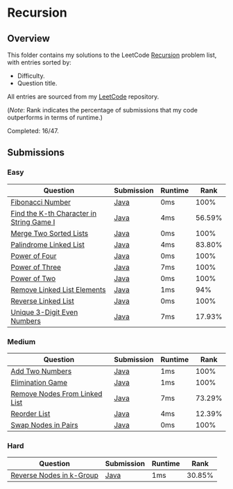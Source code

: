 # Recursion

## Overview
This folder contains my solutions to the LeetCode [Recursion](https://leetcode.com/problem-list/recursion/) problem list,
with entries sorted by:
- Difficulty.
- Question title.

All entries are sourced from my [LeetCode](https://github.com/shumarb/leetcode) repository.

(*Note*: Rank indicates the percentage of submissions that my code outperforms in terms of runtime.)

Completed: 16/47.

## Submissions
### Easy
| Question                                                                                                                        | Submission                                                                                                | Runtime | Rank   |
|---------------------------------------------------------------------------------------------------------------------------------|-----------------------------------------------------------------------------------------------------------|---------|--------|
| [Fibonacci Number](https://leetcode.com/problems/fibonacci-number/description/)                                                 | [Java](https://github.com/shumarb/leetcode/blob/main/submissions/FibonacciNumber.java)                    | 0ms     | 100%   |
| [Find the K-th Character in String Game I](https://leetcode.com/problems/find-the-k-th-character-in-string-game-i/description/) | [Java](https://github.com/shumarb/leetcode/blob/main/submissions/FindTheKthCharacterInStringGameOne.java) | 4ms     | 56.59% |
| [Merge Two Sorted Lists](https://leetcode.com/problems/merge-two-sorted-lists/description/)                                     | [Java](https://github.com/shumarb/leetcode/blob/main/submissions/MergeTwoSortedLists.java)                | 0ms     | 100%   |
| [Palindrome Linked List](https://leetcode.com/problems/palindrome-linked-list/description/)                                     | [Java](https://github.com/shumarb/leetcode/blob/main/submissions/PalindromeLinkedList.java)               | 4ms     | 83.80% |
| [Power of Four](https://leetcode.com/problems/power-of-four/description/)                                                       | [Java](https://github.com/shumarb/leetcode/blob/main/submissions/PowerOfFour.java)                        | 0ms     | 100%   |
| [Power of Three](https://leetcode.com/problems/power-of-three/description/)                                                     | [Java](https://github.com/shumarb/leetcode/blob/main/submissions/PowerOfThree.java)                       | 7ms     | 100%   |
| [Power of Two](https://leetcode.com/problems/power-of-two/description/)                                                         | [Java](https://github.com/shumarb/leetcode/blob/main/submissions/PowerOfTwo.java)                         | 0ms     | 100%   |
| [Remove Linked List Elements](https://leetcode.com/problems/remove-linked-list-elements/description/)                           | [Java](https://github.com/shumarb/leetcode/blob/main/submissions/RemoveLinkedListElements.java)           | 1ms     | 94%    |
| [Reverse Linked List](https://leetcode.com/problems/reverse-linked-list/description/)                                           | [Java](https://github.com/shumarb/leetcode/blob/main/submissions/ReverseLinkedList.java)                  | 0ms     | 100%   |
| [Unique 3-Digit Even Numbers](https://leetcode.com/problems/unique-3-digit-even-numbers/description/)                           | [Java](https://github.com/shumarb/leetcode/blob/main/submissions/Unique3DigitEvenNumbers.java)            | 7ms     | 17.93% |

### Medium
| Question                                                                                                  | Submission                                                                                       | Runtime | Rank   |
|-----------------------------------------------------------------------------------------------------------|--------------------------------------------------------------------------------------------------|---------|--------|
| [Add Two Numbers](https://leetcode.com/problems/add-two-numbers/description/)                             | [Java](https://github.com/shumarb/leetcode/blob/main/submissions/AddTwoNumbers.java)             | 1ms     | 100%   |
| [Elimination Game](https://leetcode.com/problems/elimination-game/description/)                           | [Java](https://github.com/shumarb/leetcode/blob/main/submissions/EliminationGame.java)           | 1ms     | 100%   |
| [Remove Nodes From Linked List](https://leetcode.com/problems/remove-nodes-from-linked-list/description/) | [Java](https://github.com/shumarb/leetcode/blob/main/submissions/RemoveNodesFromLinkedList.java) | 7ms     | 73.29% |
| [Reorder List](https://leetcode.com/problems/reorder-list/description/)                                   | [Java](https://github.com/shumarb/leetcode/blob/main/submissions/ReorderList.java)               | 4ms     | 12.39% |
| [Swap Nodes in Pairs](https://leetcode.com/problems/swap-nodes-in-pairs/descript-ion/)                    | [Java](https://github.com/shumarb/leetcode/blob/main/submissions/SwapNodesInPairs.java)          | 0ms     | 100%   |

### Hard
| Question                                                                                        | Submission                                                                                          | Runtime | Rank   |
|-------------------------------------------------------------------------------------------------|-----------------------------------------------------------------------------------------------------|---------|--------|
| [Reverse Nodes in k-Group](https://leetcode.com/problems/reverse-nodes-in-k-group/description/) | [Java](https://github.com/shumarb/leetcode/blob/main/submissions/ReverseNodesInKGroup.java)    | 1ms     | 30.85% |
